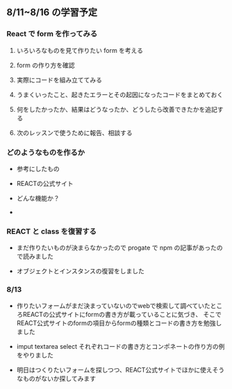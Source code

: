 ## 8/11~8/16 の学習予定

### React で form を作ってみる

1. いろいろなものを見て作りたい form を考える

2. form の作り方を確認

3. 実際にコードを組み立ててみる

4. うまくいったこと、起きたエラーとその起因になったコードをまとめておく

5. 何をしたかったか、結果はどうなったか、どうしたら改善できたかを追記する

6. 次のレッスンで使うために報告、相談する

### どのようなものを作るか

- 参考にしたもの

- REACTの公式サイト

- どんな機能か？

- 

### REACT と class を復習する

- まだ作りたいものが決まらなかったので progate で npm の記事があったので読みました

- オブジェクトとインスタンスの復習をしました

### 8/13

- 作りたいフォームがまだ決まっていないのでwebで検索して調べていたところREACTの公式サイトにformの書き方が載っていることに気づき、 そこでREACT公式サイトのformの項目からformの種類とコードの書き方を勉強しました

- imput textarea select それぞれコードの書き方とコンポネートの作り方の例をやりました

- 明日はつくりたいフォームを探しつつ、REACT公式サイトでほかに使えそうなものがないか探してみます